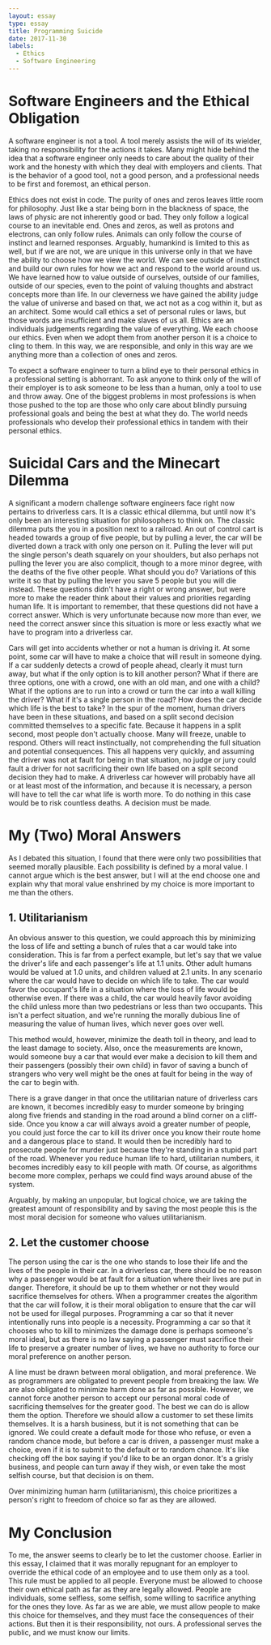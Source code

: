 ```yaml
---
layout: essay
type: essay
title: Programming Suicide
date: 2017-11-30
labels:
  - Ethics
  - Software Engineering
---
```

# Software Engineers and the Ethical Obligation

A software engineer is not a tool. A tool merely assists the will of its wielder, taking no responsibility for the actions it takes. Many might hide behind the idea that a software engineer only needs to care about the quality of their work and the honesty with which they deal with employers and clients. That is the behavior of a good tool, not a good person, and a professional needs to be first and foremost, an ethical person.

Ethics does not exist in code. The purity of ones and zeros leaves little room for philosophy. Just like a star being born in the blackness of space, the laws of physic are not inherently good or bad. They only follow a logical course to an inevitable end. Ones and zeros, as well as protons and electrons, can only follow rules. Animals can only follow the course of instinct and learned responses. Arguably, humankind is limited to this as well, but if we are not, we are unique in this universe only in that we have the ability to choose how we view the world. We can see outside of instinct and build our own rules for how we act and respond to the world around us. We have learned how to value outside of ourselves, outside of our families, outside of our species, even to the point of valuing thoughts and abstract concepts more than life. In our cleverness we have gained the ability judge the value of universe and based on that, we act not as a cog within it, but as an architect. Some would call ethics a set of personal rules or laws, but those words are insufficient and make slaves of us all. Ethics are an individuals judgements regarding the value of everything. We each choose our ethics. Even when we adopt them from another person it is a choice to cling to them. In this way, we are responsible, and only in this way are we anything more than a collection of ones and zeros.

To expect a software engineer to turn a blind eye to their personal ethics in a professional setting is abhorrant. To ask anyone to think only of the will of their employer is to ask someone to be less than a human, only a tool to use and throw away. One of the biggest problems in most professions is when those pushed to the top are those who only care about blindly pursuing professional goals and being the best at what they do. The world needs professionals who develop their professional ethics in tandem with their personal ethics.

# Suicidal Cars and the Minecart Dilemma

A significant a modern challenge software engineers face right now pertains to driverless cars. It is a classic ethical dilemma, but until now it's only been an interesting situation for philosophers to think on. The classic dilemma puts the you in a position next to a railroad. An out of control cart is headed towards a group of five people, but by pulling a lever, the car will be diverted down a track with only one person on it. Pulling the lever will put the single person's death squarely on your shoulders, but also perhaps not pulling the lever you are also complicit, though to a more minor degree, with the deaths of the five other people. What should you do? Variations of this write it so that by pulling the lever you save 5 people but you will die instead. These questions didn't have a right or wrong answer, but were more to make the reader think about their values and priorities regarding human life. It is important to remember, that these questions did not have a correct answer. Which is very unfortunate because now more than ever, we need the correct answer since this situation is more or less exactly what we have to program into a driverless car.

Cars will get into accidents whether or not a human is driving it. At some point, some car will have to make a choice that will result in someone dying. If a car suddenly detects a crowd of people ahead, clearly it must turn away, but what if the only option is to kill another person? What if there are three options, one with a crowd, one with an old man, and one with a child? What if the options are to run into a crowd or turn the car into a wall killing the driver? What if it's a single person in the road? How does the car decide which life is the best to take? In the spur of the moment, human drivers have been in these situations, and based on a split second decision committed themselves to a specific fate. Because it happens in a split second, most people don't actually choose. Many will freeze, unable to respond. Others will react instinctually, not comprehending the full situation and potential consequences. This all happens very quickly, and assuming the driver was not at fault for being in that situation, no judge or jury could fault a driver for not sacrificing their own life based on a split second decision they had to make. A driverless car however will probably have all or at least most of the information, and because it is necessary, a person will have to tell the car what life is worth more. To do nothing in this case would be to risk countless deaths. A decision must be made.

# My (Two) Moral Answers

As I debated this situation, I found that there were only two possibilities that seemed morally plausible. Each possibility is defined by a moral value. I cannot argue which is the best answer, but I will at the end choose one and explain why that moral value enshrined by my choice is more important to me than the others.

## 1. Utilitarianism

An obvious answer to this question, we could approach this by minimizing the loss of life and setting a bunch of rules that a car would take into consideration. This is far from a perfect example, but let's say that we value the driver's life and each passenger's life at 1.1 units. Other adult humans would be valued at 1.0 units, and children valued at 2.1 units. In any scenario where the car would have to decide on which life to take. The car would favor the occupant's life in a situation where the loss of life would be otherwise even. If there was a child, the car would heavily favor avoiding the child unless more than two pedestrians or less than two occupants. This isn't a perfect situation, and we're running the morally dubious line of measuring the value of human lives, which never goes over well. 

This method would, however, minimize the death toll in theory, and lead to the least damage to society. Also, once the measurements are known, would someone buy a car that would ever make a decision to kill them and their passengers (possibly their own child) in favor of saving a bunch of strangers who very well might be the ones at fault for being in the way of the car to begin with. 

There is a grave danger in that once the utilitarian nature of driverless cars are known, it becomes incredibly easy to murder someone by bringing along five friends and standing in the road around a blind corner on a cliff-side. Once you know a car will always avoid a greater number of people, you could just force the car to kill its driver once you know their route home and a dangerous place to stand. It would then be incredibly hard to prosecute people for murder just because they're standing in a stupid part of the road. Whenever you reduce human life to hard, utilitarian numbers, it becomes incredibly easy to kill people with math. Of course, as algorithms become more complex, perhaps we could find ways around abuse of the system. 

Arguably, by making an unpopular, but logical choice, we are taking the greatest amount of responsibility and by saving the most people this is the most moral decision for someone who values utilitarianism.

## 2. Let the customer choose

The person using the car is the one who stands to lose their life and the lives of the people in their car. In a driverless car, there should be no reason why a passenger would be at fault for a situation where their lives are put in danger. Therefore, it should be up to them whether or not they would sacrifice themselves for others. When a programmer creates the algorithm that the car will follow, it is their moral obligation to ensure that the car will not be used for illegal purposes. Programming a car so that it never intentionally runs into people is a necessity. Programming a car so that it chooses who to kill to minimizes the damage done is perhaps someone's moral ideal, but as there is no law saying a passenger must sacrifice their life to preserve a greater number of lives, we have no authority to force our moral preference on another person.

A line must be drawn between moral obligation, and moral preference. We as programmers are obligated to prevent people from breaking the law. We are also obligated to minimize harm done as far as possible. However, we cannot force another person to accept our personal moral code of sacrificing themselves for the greater good. The best we can do is allow them the option. Therefore we should allow a customer to set these limits themselves. It is a harsh business, but it is not something that can be ignored. We could create a default mode for those who refuse, or even a random chance mode, but before a car is driven, a passenger must make a choice, even if it is to submit to the default or to random chance. It's like checking off the box saying if you'd like to be an organ donor. It's a grisly business, and people can turn away if they wish, or even take the most selfish course, but that decision is on them.

Over minimizing human harm (utilitarianism), this choice prioritizes a person's right to freedom of choice so far as they are allowed.

# My Conclusion

To me, the answer seems to clearly be to let the customer choose. Earlier in this essay, I claimed that it was morally repugnant for an employer to override the ethical code of an employee and to use them only as a tool. This rule must be applied to all people. Everyone must be allowed to choose their own ethical path as far as they are legally allowed. People are individuals, some selfless, some selfish, some willing to sacrifice anything for the ones they love. As far as we are able, we must allow people to make this choice for themselves, and they must face the consequences of their actions. But then it is their responsibility, not ours. A professional serves the public, and we must know our limits.
